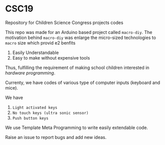 # CSC19
Repository for Children Science Congress projects codes

This repo was made for an Arduino based project called `macro-diy`. The motivation behind `macro-diy` was enlarge the micro-sized technologies to `macro` size which provid e2 benfits
1. Easily Understandable
2. Easy to make without expensive tools

Thus, fulfilling the requirement of making school children interested in *hardware programming*.

Currenty, we have codes of various type of computer inputs (keyboard and mice).

We have 
1. `Light activated keys`
2. `No touch keys (ultra sonic sensor)`
3. `Push button keys`

We use Template Meta Programming to write easily extendable code. 

Raise an issue to report bugs and add new ideas.
